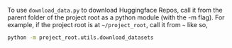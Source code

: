 To use `download_data.py` to download Huggingface Repos, call it from the parent folder of the project root as a python module (with the -m flag). For example, if the project root is at `~/project_root`, call it from `~` like so,

```bash
python -m project_root.utils.download_datasets
```